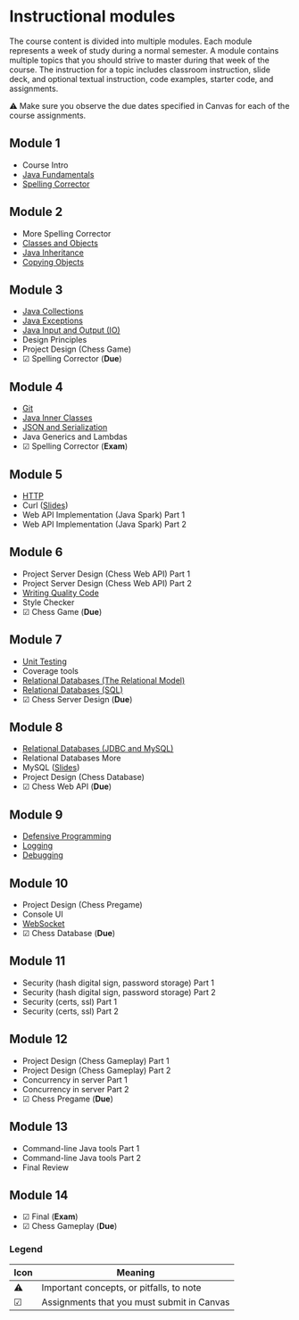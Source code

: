 # Instructional modules

The course content is divided into multiple modules. Each module represents a week of study during a normal semester. A module contains multiple topics that you should strive to master during that week of the course. The instruction for a topic includes classroom instruction, slide deck, and optional textual instruction, code examples, starter code, and assignments.

⚠ Make sure you observe the due dates specified in Canvas for each of the course assignments.

## Module 1

- Course Intro
- [Java Fundamentals](java-fundamentals/java-fundamentals.md)
- [Spelling Corrector](spelling-corrector/spelling-corrector.md)

## Module 2

- More Spelling Corrector
- [Classes and Objects](classes-and-objects/classes-and-objects.md)
- [Java Inheritance](inheritance/inheritance.md)
- [Copying Objects](copying-objects/copying-objects.md)

## Module 3

- [Java Collections](collections/collections.md)
- [Java Exceptions](exceptions/exceptions.md)
- [Java Input and Output (IO)](io/io.md)
- Design Principles
- Project Design (Chess Game)
- ☑ Spelling Corrector (**Due**)

## Module 4

- [Git](git/git.md)
- [Java Inner Classes](inner-classes/inner-classes.md)
- [JSON and Serialization](json/json.md)
- Java Generics and Lambdas
- ☑ Spelling Corrector (**Exam**)

## Module 5

- [HTTP](http/http.md)
- Curl ([Slides](https://docs.google.com/presentation/d/1pM_tUVD7c6kWpHkEwuRpbWmoBFss3GuK/edit?usp=sharing&ouid=114081115660452804792&rtpof=true&sd=true))
- Web API Implementation (Java Spark) Part 1
- Web API Implementation (Java Spark) Part 2

## Module 6

- Project Server Design (Chess Web API) Part 1
- Project Server Design (Chess Web API) Part 2
- [Writing Quality Code](quality-code/quality-code.md)
- Style Checker
- ☑ Chess Game (**Due**)

## Module 7

- [Unit Testing](unit-testing/unit-testing.md)
- Coverage tools
- [Relational Databases (The Relational Model)](db-model/db-model.md)
- [Relational Databases (SQL)](db-sql/db-sql.md)
- ☑ Chess Server Design (**Due**)

## Module 8

- [Relational Databases (JDBC and MySQL)](db-jdbc-mysql/db-jdbc-mysql.md)
- Relational Databases More
- MySQL ([Slides](https://docs.google.com/presentation/d/1w5bcntrExgMnB92uLJL52uuutLLQABSt/edit?usp=sharing&ouid=114081115660452804792&rtpof=true&sd=true))
- Project Design (Chess Database)
- ☑ Chess Web API (**Due**)

## Module 9

- [Defensive Programming](defensive-programming/defensive-programming.md)
- [Logging](logging/logging.md)
- [Debugging](debugging/debugging.md)

## Module 10

- Project Design (Chess Pregame)
- Console UI
- [WebSocket](websocket/websocket.md)
- ☑ Chess Database (**Due**)

## Module 11

- Security (hash digital sign, password storage) Part 1
- Security (hash digital sign, password storage) Part 2
- Security (certs, ssl) Part 1
- Security (certs, ssl) Part 2

## Module 12

- Project Design (Chess Gameplay) Part 1
- Project Design (Chess Gameplay) Part 2
- Concurrency in server Part 1
- Concurrency in server Part 2
- ☑ Chess Pregame (**Due**)

## Module 13

- Command-line Java tools Part 1
- Command-line Java tools Part 2
- Final Review

## Module 14

- ☑ Final (**Exam**)
- ☑ Chess Gameplay (**Due**)

### Legend

| Icon | Meaning                                    |
| ---- | ------------------------------------------ |
| ⚠    | Important concepts, or pitfalls, to note   |
| ☑    | Assignments that you must submit in Canvas |
